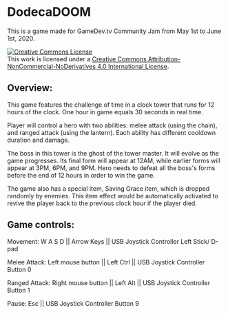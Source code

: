 # DodecaDOOM
 This is a game made for GameDev.tv Community Jam from May 1st to June 1st, 2020.

<a rel="license" href="http://creativecommons.org/licenses/by-nc-nd/4.0/"><img alt="Creative Commons License" style="border-width:0" src="https://i.creativecommons.org/l/by-nc-nd/4.0/88x31.png" /></a><br />This work is licensed under a <a rel="license" href="http://creativecommons.org/licenses/by-nc-nd/4.0/">Creative Commons Attribution-NonCommercial-NoDerivatives 4.0 International License</a>.

## Overview:

This game features the challenge of time in a clock tower that runs for 12 hours of the clock. One hour in game equals 30 seconds in real time. 

Player will control a hero with two abilities: melee attack (using the chain), and ranged attack (using the lantern). Each ability has different cooldown duration and damage. 

The boss in this tower is the ghost of the tower master. It will evolve as the game progresses. Its final form will appear at 12AM, while earlier forms will appear at 3PM, 6PM, and 9PM. Hero needs to defeat all the boss's forms before the end of 12 hours in order to win the game. 

The game also has a special item, Saving Grace item, which is dropped randomly by enemies. This item effect would be automatically activated to revive the player back to the previous clock hour if the player died.

## Game controls:

Movement: W A S D || Arrow Keys || USB Joystick Controller Left Stick/ D-pad

Melee Attack: Left mouse button || Left Ctrl || USB Joystick Controller Button 0

Ranged Attack: Right mouse button || Left Alt || USB Joystick Controller Button 1 

Pause: Esc || USB Joystick Controller Button 9

